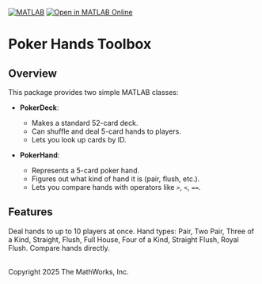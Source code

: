 [![MATLAB](https://github.com/mathworks/Expo-2023-Whats-New-for-Managing-Testing-and-Building-your-MATLAB-Code/actions/workflows/ci.yml/badge.svg)](https://github.com/mathworks/Expo-2023-Whats-New-for-Managing-Testing-and-Building-your-MATLAB-Code/actions/workflows/ci.yml) 
[![Open in MATLAB Online](https://www.mathworks.com/images/responsive/global/open-in-matlab-online.svg)](https://matlab.mathworks.com/open/github/v1?repo=mathworks/Expo-2023-Whats-New-for-Managing-Testing-and-Building-your-MATLAB-Code&project=WorkshopProject.prj&file=WorkshopGuide.mlx)

# Poker Hands Toolbox

## Overview
This package provides two simple MATLAB classes:

- **PokerDeck**:  
  - Makes a standard 52-card deck.
  - Can shuffle and deal 5-card hands to players.
  - Lets you look up cards by ID.

- **PokerHand**:  
  - Represents a 5-card poker hand.
  - Figures out what kind of hand it is (pair, flush, etc.).
  - Lets you compare hands with operators like `>`, `<`, `==`.


## Features
Deal hands to up to 10 players at once.
Hand types: Pair, Two Pair, Three of a Kind, Straight, Flush, Full House, Four of a Kind, Straight Flush, Royal Flush.
Compare hands directly.
<br><br>


Copyright 2025 The MathWorks, Inc.